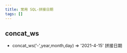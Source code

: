 ```yaml
---
title: 常用 SQL-拼接日期
tags: []
---
```



## concat\_ws

- concat\_ws('-',year,month,day) => '2021-4-15'   拼接日期
